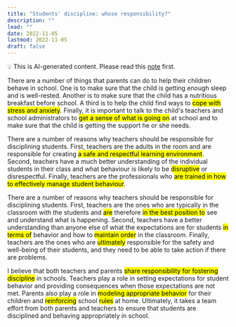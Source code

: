 ```yaml
---
title: "Students' discipline: whose responsibility?"
description: ""
lead: ""
date: 2022-11-05
lastmod: 2022-11-05
draft: false
---
```


💡 This is AI-generated content. Please read this [note](../ai.md) first.

There are a number of things that parents can do to help their children behave in school. One is to make sure that the child is getting enough sleep and is well-rested. Another is to make sure that the child has a nutritious breakfast before school. A third is to help the child find ways to <mark>cope with stress and anxiety</mark>. Finally, it is important to talk to the child's teachers and school administrators to <mark>get a sense of what is going on</mark> at school and to make sure that the child is getting the support he or she needs.

There are a number of reasons why teachers should be responsible for disciplining students. First, teachers are the adults in the room and are responsible for creating <mark>a safe and respectful learning environment</mark>. Second, teachers have a much better understanding of the individual students in their class and what behaviour is likely to be <mark>disruptive</mark> or disrespectful. Finally, teachers are the professionals who <mark>are trained in how to effectively manage student behaviour</mark>.

There are a number of reasons why teachers should be responsible for disciplining students. First, teachers are the ones who are typically in the classroom with the students and <mark>are</mark> therefore <mark>in the best position to</mark> see and understand what is happening. Second, teachers have a better understanding than anyone else of what the expectations are for students <mark>in terms of</mark> behavior and how to <mark>maintain order</mark> in the classroom. Finally, teachers are the ones who are <mark>ultimately</mark> responsible for the safety and well-being of their students, and they need to be able to take action if there are problems.

I believe that both teachers and parents <mark>share responsibility for fostering discipline</mark> in schools. Teachers play a role in setting expectations for student behavior and providing consequences when those expectations are not met. Parents also play a role in <mark>modeling appropriate behavior</mark> for their children and <mark>reinforcing</mark> school <mark>rules</mark> at home. Ultimately, it takes a team effort from both parents and teachers to ensure that students are disciplined and behaving appropriately in school.
